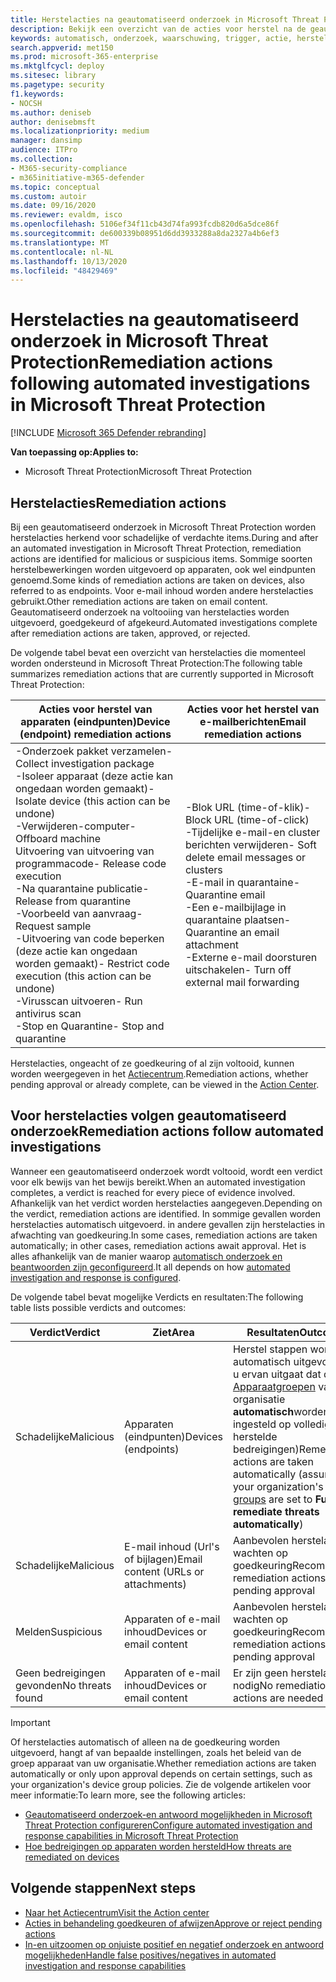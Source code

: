 ```yaml
---
title: Herstelacties na geautomatiseerd onderzoek in Microsoft Threat Protection
description: Bekijk een overzicht van de acties voor herstel na de geautomatiseerde tests in Microsoft Threat Protection
keywords: automatisch, onderzoek, waarschuwing, trigger, actie, herstel
search.appverid: met150
ms.prod: microsoft-365-enterprise
ms.mktglfcycl: deploy
ms.sitesec: library
ms.pagetype: security
f1.keywords:
- NOCSH
ms.author: deniseb
author: denisebmsft
ms.localizationpriority: medium
manager: dansimp
audience: ITPro
ms.collection:
- M365-security-compliance
- m365initiative-m365-defender
ms.topic: conceptual
ms.custom: autoir
ms.date: 09/16/2020
ms.reviewer: evaldm, isco
ms.openlocfilehash: 5106ef34f11cb43d74fa993fcdb820d6a5dce86f
ms.sourcegitcommit: de600339b08951d6dd3933288a8da2327a4b6ef3
ms.translationtype: MT
ms.contentlocale: nl-NL
ms.lasthandoff: 10/13/2020
ms.locfileid: "48429469"
---
```

# <a name="remediation-actions-following-automated-investigations-in-microsoft-threat-protection"></a><span data-ttu-id="8627a-104">Herstelacties na geautomatiseerd onderzoek in Microsoft Threat Protection</span><span class="sxs-lookup"><span data-stu-id="8627a-104">Remediation actions following automated investigations in Microsoft Threat Protection</span></span>

[!INCLUDE [Microsoft 365 Defender rebranding](../includes/microsoft-defender.md)]


<span data-ttu-id="8627a-105">**Van toepassing op:**</span><span class="sxs-lookup"><span data-stu-id="8627a-105">**Applies to:**</span></span>
- <span data-ttu-id="8627a-106">Microsoft Threat Protection</span><span class="sxs-lookup"><span data-stu-id="8627a-106">Microsoft Threat Protection</span></span>


## <a name="remediation-actions"></a><span data-ttu-id="8627a-107">Herstelacties</span><span class="sxs-lookup"><span data-stu-id="8627a-107">Remediation actions</span></span>

<span data-ttu-id="8627a-108">Bij een geautomatiseerd onderzoek in Microsoft Threat Protection worden herstelacties herkend voor schadelijke of verdachte items.</span><span class="sxs-lookup"><span data-stu-id="8627a-108">During and after an automated investigation in Microsoft Threat Protection, remediation actions are identified for malicious or suspicious items.</span></span> <span data-ttu-id="8627a-109">Sommige soorten herstelbewerkingen worden uitgevoerd op apparaten, ook wel eindpunten genoemd.</span><span class="sxs-lookup"><span data-stu-id="8627a-109">Some kinds of remediation actions are taken on devices, also referred to as endpoints.</span></span> <span data-ttu-id="8627a-110">Voor e-mail inhoud worden andere herstelacties gebruikt.</span><span class="sxs-lookup"><span data-stu-id="8627a-110">Other remediation actions are taken on email content.</span></span> <span data-ttu-id="8627a-111">Geautomatiseerd onderzoek na voltooiing van herstelacties worden uitgevoerd, goedgekeurd of afgekeurd.</span><span class="sxs-lookup"><span data-stu-id="8627a-111">Automated investigations complete after remediation actions are taken, approved, or rejected.</span></span>

<span data-ttu-id="8627a-112">De volgende tabel bevat een overzicht van herstelacties die momenteel worden ondersteund in Microsoft Threat Protection:</span><span class="sxs-lookup"><span data-stu-id="8627a-112">The following table summarizes remediation actions that are currently supported in Microsoft Threat Protection:</span></span> 

|<span data-ttu-id="8627a-113">Acties voor herstel van apparaten (eindpunten)</span><span class="sxs-lookup"><span data-stu-id="8627a-113">Device (endpoint) remediation actions</span></span>  |<span data-ttu-id="8627a-114">Acties voor het herstel van e-mailberichten</span><span class="sxs-lookup"><span data-stu-id="8627a-114">Email remediation actions</span></span>  |
|---------|---------|
|<span data-ttu-id="8627a-115">-Onderzoek pakket verzamelen</span><span class="sxs-lookup"><span data-stu-id="8627a-115">- Collect investigation package</span></span> <br/><span data-ttu-id="8627a-116">-Isoleer apparaat (deze actie kan ongedaan worden gemaakt)</span><span class="sxs-lookup"><span data-stu-id="8627a-116">- Isolate device (this action can be undone)</span></span><br/><span data-ttu-id="8627a-117">-Verwijderen-computer</span><span class="sxs-lookup"><span data-stu-id="8627a-117">- Offboard machine</span></span> <br/><span data-ttu-id="8627a-118">Uitvoering van uitvoering van programmacode</span><span class="sxs-lookup"><span data-stu-id="8627a-118">- Release code execution</span></span> <br/><span data-ttu-id="8627a-119">-Na quarantaine publicatie</span><span class="sxs-lookup"><span data-stu-id="8627a-119">- Release from quarantine</span></span> <br/><span data-ttu-id="8627a-120">-Voorbeeld van aanvraag</span><span class="sxs-lookup"><span data-stu-id="8627a-120">- Request sample</span></span> <br/><span data-ttu-id="8627a-121">-Uitvoering van code beperken (deze actie kan ongedaan worden gemaakt)</span><span class="sxs-lookup"><span data-stu-id="8627a-121">- Restrict code execution (this action can be undone)</span></span> <br/><span data-ttu-id="8627a-122">-Virusscan uitvoeren</span><span class="sxs-lookup"><span data-stu-id="8627a-122">- Run antivirus scan</span></span> <br/><span data-ttu-id="8627a-123">-Stop en Quarantine</span><span class="sxs-lookup"><span data-stu-id="8627a-123">- Stop and quarantine</span></span>      |<span data-ttu-id="8627a-124">-Blok URL (time-of-klik)</span><span class="sxs-lookup"><span data-stu-id="8627a-124">- Block URL (time-of-click)</span></span><br/><span data-ttu-id="8627a-125">-Tijdelijke e-mail-en cluster berichten verwijderen</span><span class="sxs-lookup"><span data-stu-id="8627a-125">- Soft delete email messages or clusters</span></span><br/><span data-ttu-id="8627a-126">-E-mail in quarantaine</span><span class="sxs-lookup"><span data-stu-id="8627a-126">- Quarantine email</span></span><br/><span data-ttu-id="8627a-127">-Een e-mailbijlage in quarantaine plaatsen</span><span class="sxs-lookup"><span data-stu-id="8627a-127">- Quarantine an email attachment</span></span><br/><span data-ttu-id="8627a-128">-Externe e-mail doorsturen uitschakelen</span><span class="sxs-lookup"><span data-stu-id="8627a-128">- Turn off external mail forwarding</span></span>          |

<span data-ttu-id="8627a-129">Herstelacties, ongeacht of ze goedkeuring of al zijn voltooid, kunnen worden weergegeven in het [Actiecentrum](https://docs.microsoft.com/microsoft-365/security/mtp/mtp-action-center).</span><span class="sxs-lookup"><span data-stu-id="8627a-129">Remediation actions, whether pending approval or already complete, can be viewed in the [Action Center](https://docs.microsoft.com/microsoft-365/security/mtp/mtp-action-center).</span></span>

## <a name="remediation-actions-follow-automated-investigations"></a><span data-ttu-id="8627a-130">Voor herstelacties volgen geautomatiseerd onderzoek</span><span class="sxs-lookup"><span data-stu-id="8627a-130">Remediation actions follow automated investigations</span></span>

<span data-ttu-id="8627a-131">Wanneer een geautomatiseerd onderzoek wordt voltooid, wordt een verdict voor elk bewijs van het bewijs bereikt.</span><span class="sxs-lookup"><span data-stu-id="8627a-131">When an automated investigation completes, a verdict is reached for every piece of evidence involved.</span></span> <span data-ttu-id="8627a-132">Afhankelijk van het verdict worden herstelacties aangegeven.</span><span class="sxs-lookup"><span data-stu-id="8627a-132">Depending on the verdict, remediation actions are identified.</span></span> <span data-ttu-id="8627a-133">In sommige gevallen worden herstelacties automatisch uitgevoerd. in andere gevallen zijn herstelacties in afwachting van goedkeuring.</span><span class="sxs-lookup"><span data-stu-id="8627a-133">In some cases, remediation actions are taken automatically; in other cases, remediation actions await approval.</span></span> <span data-ttu-id="8627a-134">Het is alles afhankelijk van de manier waarop [automatisch onderzoek en beantwoorden zijn geconfigureerd](mtp-configure-auto-investigation-response.md).</span><span class="sxs-lookup"><span data-stu-id="8627a-134">It all depends on how [automated investigation and response is configured](mtp-configure-auto-investigation-response.md).</span></span>

<span data-ttu-id="8627a-135">De volgende tabel bevat mogelijke Verdicts en resultaten:</span><span class="sxs-lookup"><span data-stu-id="8627a-135">The following table lists possible verdicts and outcomes:</span></span>

|<span data-ttu-id="8627a-136">Verdict</span><span class="sxs-lookup"><span data-stu-id="8627a-136">Verdict</span></span>    |<span data-ttu-id="8627a-137">Ziet</span><span class="sxs-lookup"><span data-stu-id="8627a-137">Area</span></span>    |<span data-ttu-id="8627a-138">Resultaten</span><span class="sxs-lookup"><span data-stu-id="8627a-138">Outcomes</span></span>|
|------|------|------|
|<span data-ttu-id="8627a-139">Schadelijke</span><span class="sxs-lookup"><span data-stu-id="8627a-139">Malicious</span></span>    |<span data-ttu-id="8627a-140">Apparaten (eindpunten)</span><span class="sxs-lookup"><span data-stu-id="8627a-140">Devices (endpoints)</span></span>    |<span data-ttu-id="8627a-141">Herstel stappen worden automatisch uitgevoerd (als u ervan uitgaat dat de [Apparaatgroepen](mtp-configure-auto-investigation-response.md#review-or-change-the-automation-level-for-device-groups) van uw organisatie **automatisch**worden ingesteld op volledig herstelde bedreigingen)</span><span class="sxs-lookup"><span data-stu-id="8627a-141">Remediation actions are taken automatically (assuming your organization's [device groups](mtp-configure-auto-investigation-response.md#review-or-change-the-automation-level-for-device-groups) are set to **Full - remediate threats automatically**)</span></span>|
|<span data-ttu-id="8627a-142">Schadelijke</span><span class="sxs-lookup"><span data-stu-id="8627a-142">Malicious</span></span>    |<span data-ttu-id="8627a-143">E-mail inhoud (Url's of bijlagen)</span><span class="sxs-lookup"><span data-stu-id="8627a-143">Email content (URLs or attachments)</span></span> | <span data-ttu-id="8627a-144">Aanbevolen herstelacties wachten op goedkeuring</span><span class="sxs-lookup"><span data-stu-id="8627a-144">Recommended remediation actions are pending approval</span></span>|
|<span data-ttu-id="8627a-145">Melden</span><span class="sxs-lookup"><span data-stu-id="8627a-145">Suspicious</span></span>    |<span data-ttu-id="8627a-146">Apparaten of e-mail inhoud</span><span class="sxs-lookup"><span data-stu-id="8627a-146">Devices or email content</span></span> |<span data-ttu-id="8627a-147">Aanbevolen herstelacties wachten op goedkeuring</span><span class="sxs-lookup"><span data-stu-id="8627a-147">Recommended remediation actions are pending approval</span></span>|
|<span data-ttu-id="8627a-148">Geen bedreigingen gevonden</span><span class="sxs-lookup"><span data-stu-id="8627a-148">No threats found</span></span>    |<span data-ttu-id="8627a-149">Apparaten of e-mail inhoud</span><span class="sxs-lookup"><span data-stu-id="8627a-149">Devices or email content</span></span>    |<span data-ttu-id="8627a-150">Er zijn geen herstelacties nodig</span><span class="sxs-lookup"><span data-stu-id="8627a-150">No remediation actions are needed</span></span>|

> [!IMPORTANT]
> <span data-ttu-id="8627a-151">Of herstelacties automatisch of alleen na de goedkeuring worden uitgevoerd, hangt af van bepaalde instellingen, zoals het beleid van de groep apparaat van uw organisatie.</span><span class="sxs-lookup"><span data-stu-id="8627a-151">Whether remediation actions are taken automatically or only upon approval depends on certain settings, such as your organization's device group policies.</span></span> <span data-ttu-id="8627a-152">Zie de volgende artikelen voor meer informatie:</span><span class="sxs-lookup"><span data-stu-id="8627a-152">To learn more, see the following articles:</span></span>
> - [<span data-ttu-id="8627a-153">Geautomatiseerd onderzoek-en antwoord mogelijkheden in Microsoft Threat Protection configureren</span><span class="sxs-lookup"><span data-stu-id="8627a-153">Configure automated investigation and response capabilities in Microsoft Threat Protection</span></span>](mtp-configure-auto-investigation-response.md)
> - [<span data-ttu-id="8627a-154">Hoe bedreigingen op apparaten worden hersteld</span><span class="sxs-lookup"><span data-stu-id="8627a-154">How threats are remediated on devices</span></span>](https://docs.microsoft.com/windows/security/threat-protection/microsoft-defender-atp/automated-investigations)

## <a name="next-steps"></a><span data-ttu-id="8627a-155">Volgende stappen</span><span class="sxs-lookup"><span data-stu-id="8627a-155">Next steps</span></span>

- [<span data-ttu-id="8627a-156">Naar het Actiecentrum</span><span class="sxs-lookup"><span data-stu-id="8627a-156">Visit the Action center</span></span>](https://docs.microsoft.com/microsoft-365/security/mtp/mtp-action-center)
- [<span data-ttu-id="8627a-157">Acties in behandeling goedkeuren of afwijzen</span><span class="sxs-lookup"><span data-stu-id="8627a-157">Approve or reject pending actions</span></span>](https://docs.microsoft.com/microsoft-365/security/mtp/mtp-autoir-actions)
- [<span data-ttu-id="8627a-158">In-en uitzoomen op onjuiste positief en negatief onderzoek en antwoord mogelijkheden</span><span class="sxs-lookup"><span data-stu-id="8627a-158">Handle false positives/negatives in automated investigation and response capabilities</span></span>](mtp-autoir-report-false-positives-negatives.md)

